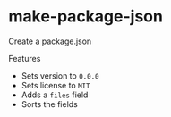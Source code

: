 # make-package-json
Create a package.json

Features

 - Sets version to `0.0.0`
 - Sets license to `MIT`
 - Adds a `files` field
 - Sorts the fields
 
